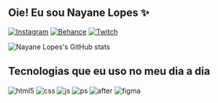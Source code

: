 ## Oie! Eu sou Nayane Lopes ✨


[![Instagram](https://img.shields.io/badge/Instagram-E4405F?style=for-the-badge&logo=instagram&logoColor=white)](https://www.instagram.com/prazerdev/)
[![Behance](https://img.shields.io/badge/Behance-0054F7?style=for-the-badge&logo=behance&logoColor=white)](https://www.behance.net/nayanellopes/)
[![Twitch](https://img.shields.io/badge/LinkedIn-0077B5?style=for-the-badge&logo=linkedin&logoColor=white)](https://linkedin.com/in/nayanellopes/)

![Nayane Lopes's GitHub stats](https://github-readme-stats.vercel.app/api?username=nayanelopes&show_icons=true&theme=dracula)
 



## Tecnologias que eu uso no meu dia a dia

<div style="display: inline_block">
  <img align="center" alt="html5" src="https://img.shields.io/badge/HTML5-E34F26?style=for-the-badge&logo=html5&logoColor=white" />
  <img align="center" alt="css" src="https://img.shields.io/badge/CSS3-1572B6?style=for-the-badge&logo=css3&logoColor=white" />
  <img align="center" alt="js" src="https://img.shields.io/badge/JavaScript-F7DF1E?style=for-the-badge&logo=javascript&logoColor=black" />
    <img align= "center" alt= "ps" src="https://img.shields.io/badge/Adobe%20Photoshop-31A8FF?style=for-the-badge&logo=Adobe%20Photoshop&logoColor=black" />
  <img align= "center" alt= "after" src = "https://img.shields.io/badge/Adobe%20after%20affects-CF96FD?style=for-the-badge&logo=Adobe%20after%20effects&logoColor=393665" />
 <img align= "center" alt= "figma" src = "https://img.shields.io/badge/Figma-F24E1E?style=for-the-badge&logo=figma&logoColor=white" />
  


 

